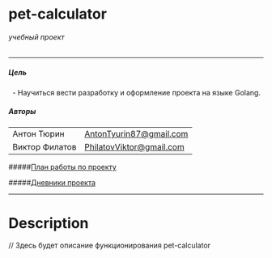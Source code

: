 # pet-calculator
###### учебный проект
____
##### Цель
&nbsp; - Научиться вести разработку и оформление проекта на языке Golang.
##### Авторы

<table>
<tr>
    <td>Антон Тюрин</td>
    <td><a href="AntonTyurin87@gmail.com">AntonTyurin87@gmail.com<a></td>
</tr>
<tr>
    <td>Виктор Филатов</td>
    <td><a href="philatovviktor@gmail.com">PhilatovViktor@gmail.com<a></td>
</tr>
</table>

#####<c>[План работы по проекту](https://github.com/AntonTyurin87/pet-calculator/blob/main/plan.md) </c>

#####<c>[Дневники проекта](https://github.com/AntonTyurin87/pet-calculator/blob/main/diary.md) </c>

____

# Description

// Здесь будет описание функционирования pet-calculator